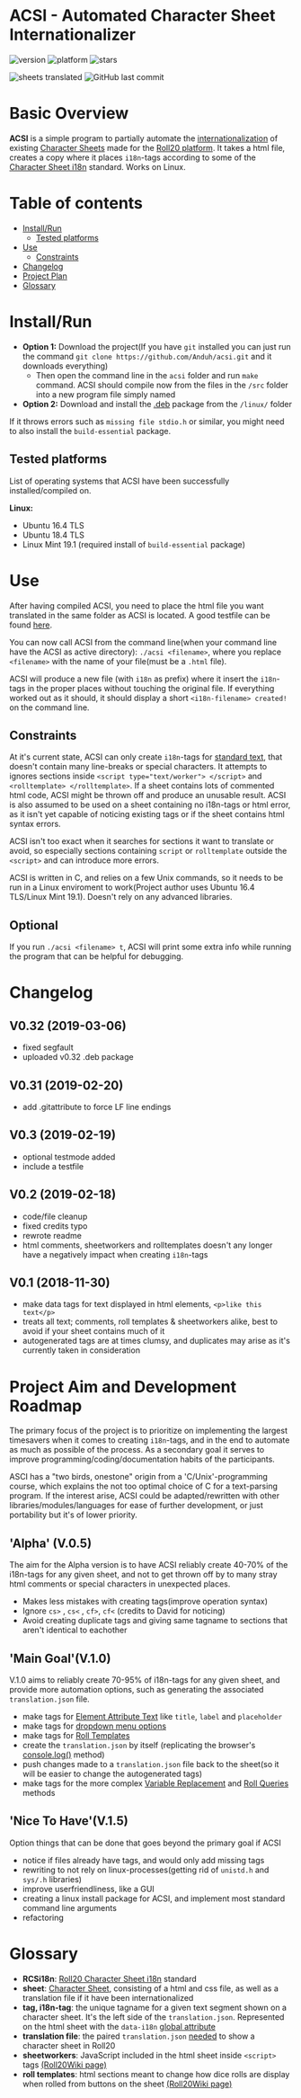 # ACSI - Automated Character Sheet Internationalizer
![version](https://img.shields.io/badge/version-0.31-yellowgreen.svg) ![platform](https://img.shields.io/badge/platform-Linux-lightgrey.svg) ![stars](https://img.shields.io/github/stars/Anduh/acsi.svg?style=social)

![sheets translated](https://img.shields.io/badge/Sheets%20Translated-2-blue.svg) ![GitHub last commit](https://img.shields.io/github/last-commit/Anduh/acsi.svg)

# Basic Overview

**ACSI** is a simple program to partially automate the [internationalization](https://wiki.roll20.net/Character_Sheet_i18n) of existing [Character Sheets](https://github.com/Roll20/roll20-character-sheets) made for the [Roll20 platform](https://en.wikipedia.org/wiki/Roll20). It takes a html file, creates a copy where it places `i18n`-tags according to some of the [Character Sheet i18n](https://wiki.roll20.net/Character_Sheet_i18n) standard. Works on Linux.

# Table of contents

* [Install/Run](#installrun)
	* [Tested platforms](#tested-platforms)
* [Use](#use)
	* [Constraints](#constraints)
* [Changelog](#changelog)
* [Project Plan](#project-aim-and-development-roadmap)
* [Glossary](#glossary)

# Install/Run
- **Option 1:** Download the project(If you have `git` installed you can just run the command `git clone https://github.com/Anduh/acsi.git` and  it downloads everything)
    - Then open the command line in the `acsi` folder and run `make` command. ACSI should compile now from the files in the `/src` folder into a new program file simply named 
- **Option 2:** Download and install the [.deb](https://github.com/Anduh/acsi/raw/master/linux/acsi-v0.31.deb) package from the `/linux/` folder

If it throws errors such as `missing file stdio.h` or similar, you might need to also install the  `build-essential` package. 

## Tested platforms
List of operating systems that ACSI have been successfully installed/compiled on.

**Linux:**
- Ubuntu 16.4 TLS
- Ubuntu 18.4 TLS
- Linux Mint 19.1 (required install of `build-essential` package)

# Use
After having compiled ACSI, you need to place the html file you want translated in the same folder as ACSI is located. A good testfile can be found [here](https://raw.githubusercontent.com/Roll20/roll20-character-sheets/master/D6StarWars/D6StarWars.html).

You can now call ACSI from the command line(when your command line have the ACSI as active directory): `./acsi <filename>`, where you replace `<filename>` with the name of your file(must be a `.html` file).

ACSI will produce a new file (with `i18n` as prefix) where it insert the `i18n`-tags in the proper places without touching the original file.
If everything worked out as it should, it should display a short `<i18n-filename> created!` on the command line.

## Constraints

At it's current state, ACSI can only create `i18n`-tags for [standard text](https://wiki.roll20.net/Character_Sheet_i18n#Standard_Text), that doesn't contain many line-breaks or special characters. It attempts to ignores sections inside `<script type="text/worker"> </script>` and `<rolltemplate> </rolltemplate>`. If a sheet contains lots of commented html code, ACSI might be thrown off and produce an unusable result. ACSI is also assumed to be used on a sheet containing no i18n-tags or html error, as it isn't yet capable of noticing existing tags or if the sheet contains html syntax errors.

ACSI isn't too exact when it searches for sections it want to translate or avoid, so especially sections containing `script` or `rolltemplate` outside the `<script>` and <rolltemplate> can introduce more errors. 

ACSI is written in C, and relies on a few Unix commands, so it needs to be run in a Linux enviroment to work(Project author uses Ubuntu 16.4 TLS/Linux Mint 19.1). Doesn't rely on any advanced libraries. 

## Optional
If you run `./acsi <filename> t`, ACSI will print some extra info while running the program that can be helpful for debugging.

# Changelog

## V0.32 (2019-03-06)
- fixed segfault
- uploaded v0.32 .deb package

## V0.31 (2019-02-20)
- add .gitattribute to force LF line endings

## V0.3 (2019-02-19)
- optional testmode added
- include a testfile

## V0.2 (2019-02-18)
- code/file cleanup
- fixed credits typo
- rewrote readme
- html comments, sheetworkers and rolltemplates doesn't  any longer have a negatively impact  when creating `i18n`-tags

## V0.1 (2018-11-30)
- make data tags for text displayed in html elements, `<p>like this text</p>`
- treats all text; comments, roll templates & sheetworkers alike, best to avoid if your sheet contains much of it
- autogenerated tags are at times clumsy, and duplicates may arise as it's currently taken in consideration

# Project Aim and Development Roadmap
The primary focus of the project is to prioritize on implementing the largest timesavers when it comes to creating `i18n`-tags, and in the end to automate as much as possible of the process. As a secondary goal it serves to improve programming/coding/documentation habits of the participants.

ASCI has a "two birds, onestone" origin from a 'C/Unix'-programming course, which explains the not too optimal choice of C for a text-parsing program.
If the interest arise, ACSI could be adapted/rewritten with other libraries/modules/languages for ease of further development, or just portability but it's of lower priority.

## 'Alpha' (V.0.5)
The aim for the Alpha version is to have ACSI reliably create 40-70% of the i18n-tags for any given sheet, and not to get thrown off by to many stray html comments or special characters in unexpected places.

- Makes less mistakes with creating tags(improve operation syntax)
- Ignore `cs>` , `cs<` , `cf>`, `cf<` (credits to David for noticing)
- Avoid creating duplicate tags and giving same tagname to sections that aren't identical to eachother

## 'Main Goal'(V.1.0)
V.1.0 aims to reliably create 70-95% of i18n-tags for any given sheet, and provide more automation options, such as generating the associated `translation.json` file.

- make tags for [Element Attribute Text](https://wiki.roll20.net/Character_Sheet_i18n#Element_Attribute_Text) like `title`, `label` and `placeholder`
- make tags for [dropdown menu options](https://wiki.roll20.net/Character_Sheet_i18n#Dynamic_Key_Replacement)
- make tags for [Roll Templates](https://wiki.roll20.net/Character_Sheet_i18n#Roll_Templates)
- create the `translation.json` by itself (replicating the browser's [console.log()](https://wiki.roll20.net/Character_Sheet_i18n#Step_Two.2C_Generating_the_Translation_File) method)
- push changes made to a `translation.json` file back to the sheet(so it will be easier to change the autogenerated tags)
- make tags for the more complex [Variable Replacement](https://wiki.roll20.net/Character_Sheet_i18n#Variable_Replacement) and [Roll Queries](https://wiki.roll20.net/Character_Sheet_i18n#Roll_Queries) methods


## 'Nice To Have'(V.1.5) 
Option things that can be done that goes beyond the primary goal if ACSI
- notice if files already have tags, and would only add missing tags
- rewriting to not rely on linux-processes(getting rid of `unistd.h` and `sys/.h` libraries)
- improve userfriendliness, like a GUI
- creating a linux install package for ACSI, and implement most standard command line arguments
- refactoring

# Glossary
- **RCSi18n**: [Roll20 Character Sheet i18n](https://wiki.roll20.net/Character_Sheet_i18n) standard
- **sheet**: [Character Sheet](https://wiki.roll20.net/Character_Sheets), consisting of a html and css file, as well as a translation file if it have been internationalized
- **tag, i18n-tag**: the unique tagname for a given text segment shown on a character sheet. It's the left side of the `translation.json`. Represented on the html sheet with the `data-i18n` [global attribute](https://www.w3schools.com/tags/ref_standardattributes.asp)
- **translation file**: the paired `translation.json` [needed]((https://wiki.roll20.net/Character_Sheet_i18n#Step_Two.2C_Generating_the_Translation_File)) to show a character sheet in Roll20
- **sheetworkers**: JavaScript included in the html sheet inside `<script>` tags [(Roll20Wiki page)](https://wiki.roll20.net/Sheet_Worker_Scripts)
- **roll templates**: html sections meant to change how dice rolls are display when rolled from buttons on the sheet [(Roll20Wiki page)](https://wiki.roll20.net/Roll_Templates)
